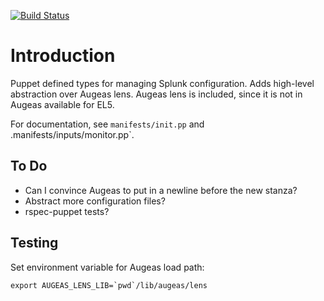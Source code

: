 [![Build
Status](https://travis-ci.org/wcooley/puppet-splunk_conf.png?branch=master)](https://travis-ci.org/wcooley/puppet-splunk_conf)

Introduction
============

Puppet defined types for managing Splunk configuration. Adds high-level
abstraction over Augeas lens. Augeas lens is included, since it is not in
Augeas available for EL5.

For documentation, see `manifests/init.pp` and .manifests/inputs/monitor.pp`.

To Do
-----

* Can I convince Augeas to put in a newline before the new stanza?
* Abstract more configuration files?
* rspec-puppet tests?

Testing
-------

Set environment variable for Augeas load path:

    export AUGEAS_LENS_LIB=`pwd`/lib/augeas/lens
